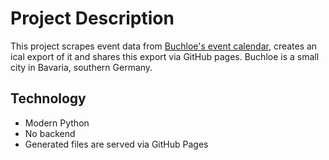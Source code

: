 # Project Description

This project scrapes event data from [Buchloe's event calendar](https://www.buchloe.de/freizeit-tourismus/veranstaltungen/), creates an ical export of it and shares this export via GitHub pages.
Buchloe is a small city in Bavaria, southern Germany.

## Technology

- Modern Python
- No backend
- Generated files are served via GitHub Pages
